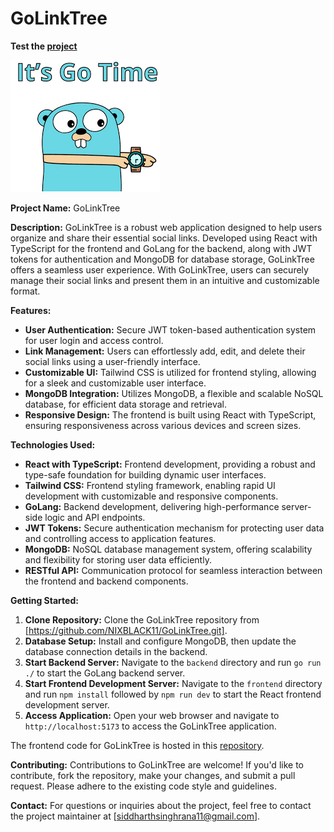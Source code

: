 # GoLinkTree

**Test the [project](https://link-tree-frontend.vercel.app)**

![Alt text](image.png)

**Project Name:** GoLinkTree

**Description:**
GoLinkTree is a robust web application designed to help users organize and share their essential social links. Developed using React with TypeScript for the frontend and GoLang for the backend, along with JWT tokens for authentication and MongoDB for database storage, GoLinkTree offers a seamless user experience. With GoLinkTree, users can securely manage their social links and present them in an intuitive and customizable format.

**Features:**
- **User Authentication:** Secure JWT token-based authentication system for user login and access control.
- **Link Management:** Users can effortlessly add, edit, and delete their social links using a user-friendly interface.
- **Customizable UI:** Tailwind CSS is utilized for frontend styling, allowing for a sleek and customizable user interface.
- **MongoDB Integration:** Utilizes MongoDB, a flexible and scalable NoSQL database, for efficient data storage and retrieval.
- **Responsive Design:** The frontend is built using React with TypeScript, ensuring responsiveness across various devices and screen sizes.

**Technologies Used:**
- **React with TypeScript:** Frontend development, providing a robust and type-safe foundation for building dynamic user interfaces.
- **Tailwind CSS:** Frontend styling framework, enabling rapid UI development with customizable and responsive components.
- **GoLang:** Backend development, delivering high-performance server-side logic and API endpoints.
- **JWT Tokens:** Secure authentication mechanism for protecting user data and controlling access to application features.
- **MongoDB:** NoSQL database management system, offering scalability and flexibility for storing user data efficiently.
- **RESTful API:** Communication protocol for seamless interaction between the frontend and backend components.

**Getting Started:**
1. **Clone Repository:** Clone the GoLinkTree repository from [https://github.com/NIXBLACK11/GoLinkTree.git].
2. **Database Setup:** Install and configure MongoDB, then update the database connection details in the backend.
3. **Start Backend Server:** Navigate to the `backend` directory and run `go run ./` to start the GoLang backend server.
4. **Start Frontend Development Server:** Navigate to the `frontend` directory and run `npm install` followed by `npm run dev` to start the React frontend development server.
5. **Access Application:** Open your web browser and navigate to `http://localhost:5173` to access the GoLinkTree application.

The frontend code for GoLinkTree is hosted in this [repository](https://github.com/NIXBLACK11/LinkTreeFrontend).

**Contributing:**
Contributions to GoLinkTree are welcome! If you'd like to contribute, fork the repository, make your changes, and submit a pull request. Please adhere to the existing code style and guidelines.

**Contact:**
For questions or inquiries about the project, feel free to contact the project maintainer at [siddharthsinghrana11@gmail.com].


<!-- ```bash
go mod init GoLinkTree
mkdir -p bin cmd/goProjectStructure internal tests
touch Makefile
touch cmd/goProjectStructure/main.go
mkdir routes
cd routes
touch routes.go
``` -->

